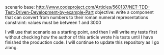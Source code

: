 scenario base: http://www.codeproject.com/Articles/560137/NET-TDD-Test-Driven-Development-by-example-Part
objective: write a component that can convert from numbers to their roman numeral representations
constraint: values must be between 1 and 3000

I will use that scenario as a starting point, and then I will write my tests first without checking how the author of this article wrote his tests until I have finished the production code. I will continue to update this repository as I go along.